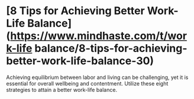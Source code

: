 
# [8 Tips for Achieving Better Work-Life Balance](https://www.mindhaste.com/t/work-life balance/8-tips-for-achieving-better-work-life-balance-30)

Achieving equilibrium between labor and living can be challenging, yet it is essential for overall wellbeing and contentment. Utilize these eight strategies to attain a better work-life balance.
    